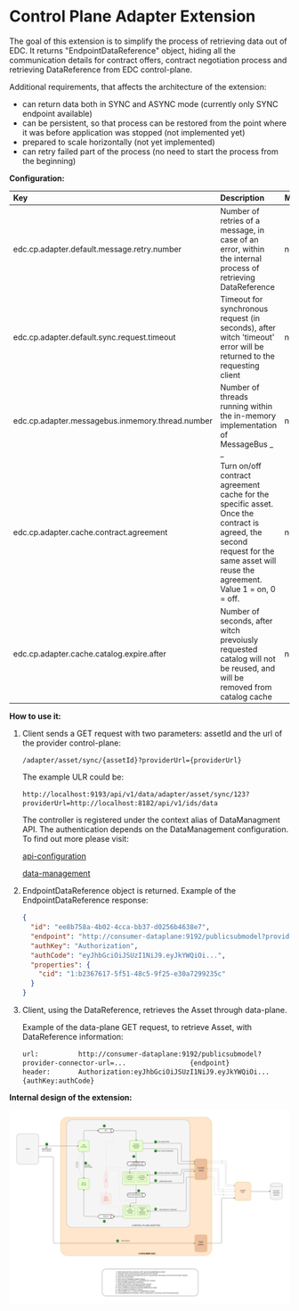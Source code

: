 # Control Plane Adapter Extension

The goal of this extension is to simplify the process of retrieving data out of EDC. It returns "EndpointDataReference" object, hiding all the communication details for contract offers, contract negotiation process and retrieving DataReference from EDC control-plane.

Additional requirements, that affects the architecture of the extension:
- can return data both in SYNC and ASYNC mode (currently only SYNC endpoint available)
- can be persistent, so that process can be restored from the point where it was before application was stopped (not implemented yet)  
- prepared to scale horizontally (not yet implemented)
- can retry failed part of the process (no need to start the process from the beginning)

<b>Configuration:</b>

| Key                                              | Description                                                                                                                                                                      | Mandatory | Default |
|:-------------------------------------------------|:---------------------------------------------------------------------------------------------------------------------------------------------------------------------------------|------|----|
| edc.cp.adapter.default.message.retry.number      | Number of retries of a message, in case of an error, within the internal process of retrieving DataReference                                                                     | no   | 3  |
| edc.cp.adapter.default.sync.request.timeout      | Timeout for synchronous request (in seconds), after witch 'timeout' error will be returned to the requesting client                                                              | no   | 20 | 
| edc.cp.adapter.messagebus.inmemory.thread.number | Number of threads running within the in-memory implementation of MessageBus                                                                                          _ _         | no   | 10 |
| edc.cp.adapter.cache.contract.agreement          | Turn on/off contract agreement cache for the specific asset. Once the contract is agreed, the second request for the same asset will reuse the agreement. Value 1 = on, 0 = off. | no   | 1  |
| edc.cp.adapter.cache.catalog.expire.after        | Number of seconds, after witch prevoiusly requested catalog will not be reused, and will be removed from catalog cache                                                           | no   | 3600 |


<b>How to use it:</b>
1. Client sends a GET request with two parameters: assetId and the url of the provider control-plane:

   ```
   /adapter/asset/sync/{assetId}?providerUrl={providerUrl}
   ```

   The example ULR could be:

   ```
   http://localhost:9193/api/v1/data/adapter/asset/sync/123?providerUrl=http://localhost:8182/api/v1/ids/data
   ```

   The controller is registered under the context alias of DataManagment API. The authentication depends on the DataManagement configuration.
   To find out more please visit:

   [api-configuration](../../edc/extensions/control-plane/api/data-management/api-configuration/README.md)

   [data-management](../../edc/extensions/control-plane/api/data-management/README.md)

                
2. EndpointDataReference object is returned. Example of the EndpointDataReference response:
    ```json
    {
      "id": "ee8b758a-4b02-4cca-bb37-d0256b4638e7",
      "endpoint": "http://consumer-dataplane:9192/publicsubmodel?provider-connector-url=...",
      "authKey": "Authorization",
      "authCode": "eyJhbGciOiJSUzI1NiJ9.eyJkYWQiOi...",
      "properties": {
        "cid": "1:b2367617-5f51-48c5-9f25-e30a7299235c"
      }
    }
    ```

3. Client, using the DataReference, retrieves the Asset through data-plane.
   
   Example of the data-plane GET request, to retrieve Asset, with DataReference information:
   
   ```
   url:          http://consumer-dataplane:9192/publicsubmodel?provider-connector-url=...                {endpoint}
   header:       Authorization:eyJhbGciOiJSUzI1NiJ9.eyJkYWQiOi...                                        {authKey:authCode}
   ```

<b>Internal design of the extension:</b>

![diagram](src/main/resources/control-plane-adapter.jpg)



